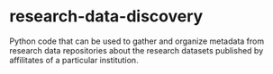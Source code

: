 # research-data-discovery
Python code that can be used to gather and organize metadata from research data repositories about the research datasets published by affilitates of a particular institution. 
